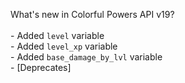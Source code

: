 What's new in Colorful Powers API v19?<br />
<br />- Added ``level`` variable
<br />- Added ``level_xp`` variable
<br />- Added ``base_damage_by_lvl`` variable
<br />- [Deprecates] 